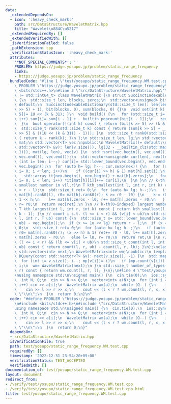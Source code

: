 ```yaml
---
data:
  _extendedDependsOn:
  - icon: ':heavy_check_mark:'
    path: src/DataStructure/WaveletMatrix.hpp
    title: "Wavelet\u884C\u5217"
  _extendedRequiredBy: []
  _extendedVerifiedWith: []
  _isVerificationFailed: false
  _pathExtension: cpp
  _verificationStatusIcon: ':heavy_check_mark:'
  attributes:
    '*NOT_SPECIAL_COMMENTS*': ''
    PROBLEM: https://judge.yosupo.jp/problem/static_range_frequency
    links:
    - https://judge.yosupo.jp/problem/static_range_frequency
  bundledCode: "#line 1 \"test/yosupo/static_range_frequency.WM.test.cpp\"\n#define\
    \ PROBLEM \"https://judge.yosupo.jp/problem/static_range_frequency\"\n#include\
    \ <bits/stdc++.h>\n#line 3 \"src/DataStructure/WaveletMatrix.hpp\"\ntemplate <class\
    \ T= std::int64_t> class WaveletMatrix {\n struct SuccinctIndexableDictionary\
    \ {\n  std::size_t len, blocks, zeros;\n  std::vector<unsigned> bit, sum;\n  SuccinctIndexableDictionary()=\
    \ default;\n  SuccinctIndexableDictionary(std::size_t len): len(len), blocks((len\
    \ >> 5) + 1), bit(blocks, 0), sum(blocks, 0) {}\n  void set(int k) { bit[k >>\
    \ 5]|= 1U << (k & 31); }\n  void build() {\n   for (std::size_t i= 1; i < blocks;\
    \ i++) sum[i]= sum[i - 1] + __builtin_popcount(bit[i - 1]);\n   zeros= rank0(len);\n\
    \  }\n  bool operator[](int k) const { return (bit[k >> 5] >> (k & 31)) & 1; }\n\
    \  std::size_t rank(std::size_t k) const { return (sum[k >> 5] + __builtin_popcount(bit[k\
    \ >> 5] & ((1U << (k & 31)) - 1))); }\n  std::size_t rank0(std::size_t k) const\
    \ { return k - rank(k); }\n };\n std::size_t len, lg;\n std::vector<SuccinctIndexableDictionary>\
    \ mat;\n std::vector<T> vec;\npublic:\n WaveletMatrix()= default;\n WaveletMatrix(const\
    \ std::vector<T> &v): len(v.size()), lg(32 - __builtin_clz(std::max<int>(len,\
    \ 1))), mat(lg, len), vec(v) {\n  std::sort(vec.begin(), vec.end());\n  vec.erase(std::unique(vec.begin(),\
    \ vec.end()), vec.end());\n  std::vector<unsigned> cur(len), nex(len);\n  for\
    \ (int i= len; i--;) cur[i]= std::lower_bound(vec.begin(), vec.end(), v[i]) -\
    \ vec.begin();\n  for (auto h= lg; h--; cur.swap(nex)) {\n   for (std::size_t\
    \ i= 0; i < len; i++)\n    if ((cur[i] >> h) & 1) mat[h].set(i);\n   mat[h].build();\n\
    \   std::array it{nex.begin(), nex.begin() + mat[h].zeros};\n   for (std::size_t\
    \ i= 0; i < len; i++) *it[mat[h][i]]++= cur[i];\n  }\n }\n // k-th(0-indexed)\
    \ smallest number in v[l,r)\n T kth_smallest(int l, int r, int k) const {\n  assert(k\
    \ < r - l);\n  std::size_t ret= 0;\n  for (auto h= lg; h--;)\n   if (auto l0=\
    \ mat[h].rank0(l), r0= mat[h].rank0(r); k >= r0 - l0) {\n    k-= r0 - l0, ret|=\
    \ 1 << h;\n    l+= mat[h].zeros - l0, r+= mat[h].zeros - r0;\n   } else l= l0,\
    \ r= r0;\n  return vec[ret];\n }\n // k-th(0-indexed) largest number in v[l,r)\n\
    \ T kth_largest(int l, int r, int k) const { return kth_smallest(l, r, r - l -\
    \ k - 1); }\n // count i s.t. (l <= i < r) && (v[i] < ub)\n std::size_t count(int\
    \ l, int r, T ub) const {\n  std::size_t x= std::lower_bound(vec.begin(), vec.end(),\
    \ ub) - vec.begin();\n  if (x >= 1u << lg) return r - l;\n  if (x == 0) return\
    \ 0;\n  std::size_t ret= 0;\n  for (auto h= lg; h--;)\n   if (auto l0= mat[h].rank0(l),\
    \ r0= mat[h].rank0(r); (x >> h) & 1) ret+= r0 - l0, l+= mat[h].zeros - l0, r+=\
    \ mat[h].zeros - r0;\n   else l= l0, r= r0;\n  return ret;\n }\n // count i s.t.\
    \ (l <= i < r) && (lb <= v[i] < ub)\n std::size_t count(int l, int r, T lb, T\
    \ ub) const { return count(l, r, ub) - count(l, r, lb); }\n};\nclass DQuery {\n\
    \ std::vector<int> next;\n WaveletMatrix<int> wm;\npublic:\n template <class T>\
    \ DQuery(const std::vector<T> &v): next(v.size(), -1) {\n  std::map<T, int> mp;\n\
    \  for (int i= v.size(); i--; mp[v[i]]= i)\n   if (mp.count(v[i])) next[mp[v[i]]]=\
    \ i;\n  wm= WaveletMatrix(next);\n }\n std::size_t number_of_types(int l, int\
    \ r) const { return wm.count(l, r, l); }\n};\n#line 4 \"test/yosupo/static_range_frequency.WM.test.cpp\"\
    \nusing namespace std;\n\nsigned main() {\n  cin.tie(0);\n  ios::sync_with_stdio(0);\n\
    \  int N, Q;\n  cin >> N >> Q;\n  vector<int> a(N);\n  for (int i = 0; i < N;\
    \ i++) cin >> a[i];\n  WaveletMatrix wm(a);\n  while (Q--) {\n    int l, r, x;\n\
    \    cin >> l >> r >> x;\n    cout << (l < r ? wm.count(l, r, x, x + 1) : 0) <<\
    \ \"\\n\";\n  }\n  return 0;\n}\n"
  code: "#define PROBLEM \"https://judge.yosupo.jp/problem/static_range_frequency\"\
    \n#include <bits/stdc++.h>\n#include \"src/DataStructure/WaveletMatrix.hpp\"\n\
    using namespace std;\n\nsigned main() {\n  cin.tie(0);\n  ios::sync_with_stdio(0);\n\
    \  int N, Q;\n  cin >> N >> Q;\n  vector<int> a(N);\n  for (int i = 0; i < N;\
    \ i++) cin >> a[i];\n  WaveletMatrix wm(a);\n  while (Q--) {\n    int l, r, x;\n\
    \    cin >> l >> r >> x;\n    cout << (l < r ? wm.count(l, r, x, x + 1) : 0) <<\
    \ \"\\n\";\n  }\n  return 0;\n}"
  dependsOn:
  - src/DataStructure/WaveletMatrix.hpp
  isVerificationFile: true
  path: test/yosupo/static_range_frequency.WM.test.cpp
  requiredBy: []
  timestamp: '2022-12-31 23:54:20+09:00'
  verificationStatus: TEST_ACCEPTED
  verifiedWith: []
documentation_of: test/yosupo/static_range_frequency.WM.test.cpp
layout: document
redirect_from:
- /verify/test/yosupo/static_range_frequency.WM.test.cpp
- /verify/test/yosupo/static_range_frequency.WM.test.cpp.html
title: test/yosupo/static_range_frequency.WM.test.cpp
---
```

